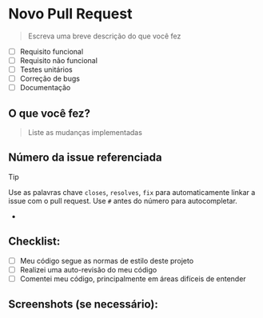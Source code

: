 # Novo Pull Request
> Escreva uma breve descrição do que você fez

- [ ] Requisito funcional
- [ ] Requisito não funcional
- [ ] Testes unitários
- [ ] Correção de bugs
- [ ] Documentação

## O que você fez?
> Liste as mudanças implementadas

## Número da issue referenciada
> [!tip]
> Use as palavras chave `closes`, `resolves`, `fix` para automaticamente linkar a issue com o pull request. Use `#` antes do número para autocompletar.
- 

## Checklist:

- [ ] Meu código segue as normas de estilo deste projeto
- [ ] Realizei uma auto-revisão do meu código
- [ ] Comentei meu código, principalmente em áreas difíceis de entender

## Screenshots (se necessário):
